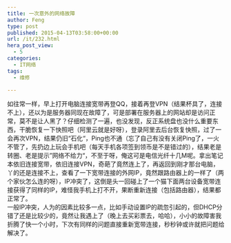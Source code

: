 ```yaml
---
title: 一次意外的网络故障
author: Feng
type: post
published: 2015-04-13T03:58:00+00:00
url: /it/232.html
hera_post_view:
  - 5
categories:
  - IT网络
tags:
  - 维修

---
```

如往常一样，早上打开电脑连接宽带再登QQ，接着再登VPN（结果杯具了，连接不上），还以为是服务器同现在故障了，可是部署在服务器上的网站却是访问正常，莫不是让人黑了？仔细检测了一遍，也没发现，反正系统盘也没什么重要东西，干脆恢复一下快照吧（阿里云就是好呀），登录阿里去后台恢复快照，过了一会再次VPN，结果仍旧“石化“，Ping也不通（忘了自己有没有关闭Ping了，一火不管了，先扔边上玩会手机吧（每天手机各项签到领币是不是错过的），结果老是转圈、老是提示”网络不给力“，不至于呀，俺这可是电信光纤十几M呢。拿出笔记本依旧连接宽带，依旧连接VPN，奇葩了竟然连上了，再返回到刚才那台电脑，丫的还是连接不上，查看了一下宽带连接的外网IP，竟然跟路由器上的一样了（两个家伙怎么连的呀），IP冲突了，这倒是头一回碰上了一个猫下面两台设备宽带连接获得了同样的IP，难怪我手机上打不开，果断重新连接（包括路由器），结果都正常了。  
一般IP冲突，人为的因素比较多一点，比如手动设置IP的疏忽引起的，但DHCP分错了还是比较少的，竟然让我遇上了（晚上去买彩票去，哈哈），小小的故障害我折腾了快一个小时，下次有同样的问题直接重新宽带连接，秒秒钟或许就把问题给解决了。